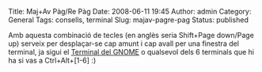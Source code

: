 Title: Maj+Av Pàg/Re Pàg
Date: 2008-06-11 19:45
Author: admin
Category: General
Tags: consells, terminal
Slug: majav-pagre-pag
Status: published

Amb aquesta combinació de tecles (en anglès seria Shift+Page down/Page up) serveix per desplaçar-se cap amunt i cap avall per una finestra del terminal, ja sigui el <a href="http://directory.fsf.org/project/gnome-terminal/" target="_blank" rel="noopener">Terminal del GNOME</a> o qualsevol dels 6 terminals que hi ha si vas a Ctrl+Alt+\[1-6\] :)
